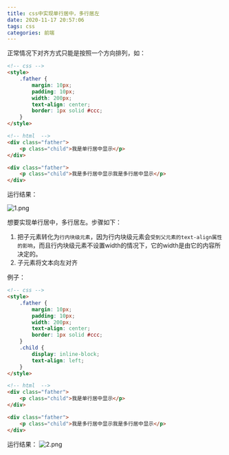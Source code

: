 ```yaml
---
title: css中实现单行居中，多行居左
date: 2020-11-17 20:57:06
tags: css
categories: 前端
---
```



正常情况下对齐方式只能是按照一个方向排列，如：
```html
<!-- css -->
<style>
    .father {
        margin: 10px;
        padding: 10px;
        width: 200px;
        text-align: center;
        border: 1px solid #ccc;
    }
</style>

<!-- html  -->
<div class="father">
    <p class="child">我是单行居中显示</p>
</div>

<div class="father">
    <p class="child">我是多行居中显示我是多行居中显示</p>
</div>
```
运行结果：
<!-- more -->
![1.png](/css中实现单行居中，多行居左/1.png)

想要实现单行居中，多行居左。步骤如下：
1. 把子元素转化为`行内块级元素`，因为行内块级元素会`受到父元素的text-align属性的影响`，而且行内块级元素不设置width的情况下，它的width是由它的内容所决定的。
2. 子元素将文本向左对齐

例子：
```html
<!-- css -->
<style>
    .father {
        margin: 10px;
        padding: 10px;
        width: 200px;
        text-align: center;
        border: 1px solid #ccc;
    }
    .child {
        display: inline-block;
        text-align: left;
    }
</style>

<!-- html  -->
<div class="father">
    <p class="child">我是单行居中显示</p>
</div>

<div class="father">
    <p class="child">我是多行居中显示我是多行居中显示</p>
</div>
```
运行结果：
![2.png](/css中实现单行居中，多行居左/2.png)
